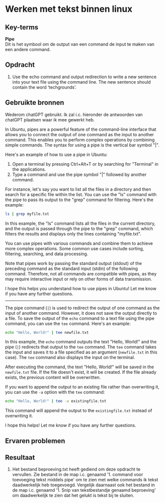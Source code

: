 # Werken met tekst binnen linux


## Key-terms
**Pipe**  
Dit is het symbool om de output van een command de input te maken van een andere command. 

## Opdracht 
1. Use the echo command and output redirection to write a new sentence into your text file using the command line. The new sentence should contain the word ‘techgrounds’.
## Gebruikte bronnen
Wederom chatGPT gebruikt. Ik zal i.c. hieronder de antwoorden van chatGPT plaatsen waar ik mee gewerkt heb.  

In Ubuntu, pipes are a powerful feature of the command-line interface that allows you to connect the output of one command as the input to another command. This enables you to perform complex operations by combining simple commands. The syntax for using a pipe is the vertical bar symbol "|".

Here's an example of how to use a pipe in Ubuntu:

1. Open a terminal by pressing Ctrl+Alt+T or by searching for "Terminal" in the applications.
2. Type a command and use the pipe symbol "|" followed by another command.

For instance, let's say you want to list all the files in a directory and then search for a specific file within the list. You can use the "ls" command with the pipe to pass its output to the "grep" command for filtering. Here's the example:

```bash
ls | grep myfile.txt
```

In this example, the "ls" command lists all the files in the current directory, and the output is passed through the pipe to the "grep" command, which filters the results and displays only the lines containing "myfile.txt".

You can use pipes with various commands and combine them to achieve more complex operations. Some common use cases include sorting, filtering, searching, and data processing.

Note that pipes work by passing the standard output (stdout) of the preceding command as the standard input (stdin) of the following command. Therefore, not all commands are compatible with pipes, as they may require interactive input or rely on other forms of data transmission.

I hope this helps you understand how to use pipes in Ubuntu! Let me know if you have any further questions.

-------

The pipe command (`|`) is used to redirect the output of one command as the input of another command. However, it does not save the output directly to a file. To save the output of the `echo` command to a text file using the pipe command, you can use the `tee` command. Here's an example:

```bash
echo "Hello, World!" | tee newfile.txt
```

In this example, the `echo` command outputs the text "Hello, World!" and the pipe (`|`) redirects that output to the `tee` command. The `tee` command takes the input and saves it to a file specified as an argument (`newfile.txt` in this case). The `tee` command also displays the input on the terminal.

After executing the command, the text "Hello, World!" will be saved in the `newfile.txt` file. If the file doesn't exist, it will be created. If the file already exists, the previous content will be overwritten.

If you want to append the output to an existing file rather than overwriting it, you can use the `-a` option with the `tee` command:

```bash
echo "Hello, World!" | tee -a existingfile.txt
```

This command will append the output to the `existingfile.txt` instead of overwriting it.

I hope this helps! Let me know if you have any further questions.



## Ervaren problemen


## Resultaat
1. Het bestand beproeving.txt heeft gediend om deze opdracht te vervullen. Zie bestand in de map i.c. genaamd '1. command voor toevoeging tekst middels pipe' om te zien met welke commands ik tekst daadwerkelijk heb toegevoegd. Vergelijk daarnaast ook het bestand in de map i.c. genaamd '1. Snip van tekstbestandje genaamd beproeving' om daadwerkelijk te zien dat het gelukt is tekst bij te sluiten. 
